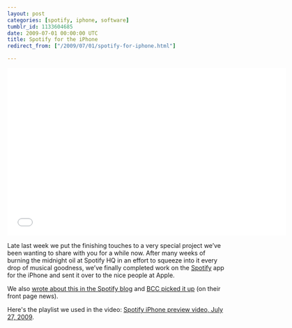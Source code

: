 ```yaml
---
layout: post
categories: [spotify, iphone, software]
tumblr_id: 1133604685  
date: 2009-07-01 00:00:00 UTC
title: Spotify for the iPhone
redirect_from: ["/2009/07/01/spotify-for-iphone.html"]

---
```


<object width="640" height="385"><param name="movie" value="http://www.youtube-nocookie.com/v/QNCb1IdmJ_0&hl=en&fs=1&rel=0&hd=1"></param><param name="allowFullScreen" value="true"></param><param name="allowscriptaccess" value="always"></param><embed src="//www.youtube-nocookie.com/v/QNCb1IdmJ_0&hl=en&fs=1&rel=0&hd=1" type="application/x-shockwave-flash" allowscriptaccess="always" allowfullscreen="true" width="640" height="385"></embed></object>

Late last week we put the finishing touches to a very special project we’ve been wanting to share with you for a while now. After many weeks of burning the midnight oil at Spotify HQ in an effort to squeeze into it every drop of musical goodness, we’ve finally completed work on the [Spotify](http://www.spotify.com/) app for the iPhone and sent it over to the nice people at Apple.

We also <a href="http://www.spotify.com/blog/archives/2009/07/27/spotify-for-iphone/">wrote about this in the Spotify blog</a> and <a href="http://news.bbc.co.uk/2/hi/technology/8169971.stm">BCC picked it up</a> (on their front page news).

Here's the playlist we used in the video: <a href="spotify:user:rasmus:playlist:608xY9QGoZfHTXaPqnmUZF">Spotify iPhone preview video, July 27, 2009</a>.
